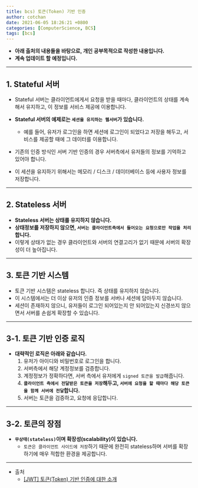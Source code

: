 ```yaml
---
title: bcs) 토큰(Token) 기반 인증
author: cotchan 
date: 2021-06-05 18:26:21 +0800 
categories: [ComputerScience, BCS]
tags: [bcs]
---
```


+ **아래 출처의 내용들을 바탕으로, 개인 공부목적으로 작성한 내용입니다.**
+ **계속 업데이트 할 예정입니다.**

---

## 1. Stateful 서버

+ Stateful 서버는 클라이언트에게서 요청을 받을 때마다, 클라이언트의 상태를 계속해서 유지하고, 이 정보를 서비스 제공에 이용합니다.
+ **Stateful 서버의 예제로는 `세션을 유지하는 웹서버`가 있습니다.**
  + 예를 들어, 유저가 로그인을 하면 세션에 로그인이 되었다고 저장을 해두고, 서비스를 제공할 때에 그 데이터를 이용합니다.

+ 기존의 인증 방식인 서버 기반 인증의 경우 서버측에서 유저들의 정보를 기억하고 있어야 합니다.
+ 이 세션을 유지하기 위해서는 메모리 / 디스크 / 데이터베이스 등에 사용자 정보를 저장합니다.



---

## 2. Stateless 서버

+ **Stateless 서버는 상태를 유지하지 않습니다.**
+ **상태정보를 저장하지 않으면, `서버는 클라이언트측에서 들어오는 요청으로만 작업을 처리`합니다.**
+ 이렇게 상태가 없는 경우 클라이언트와 서버의 연결고리가 없기 때문에 서버의 확장성이 더 높아집니다.



---

## 3. 토큰 기반 시스템

+ 토큰 기반 시스템은 stateless 합니다. 즉 상태를 유지하지 않습니다.
+ 이 시스템에서는 더 이상 유저의 인증 정보를 서버나 세션에 담아두지 않습니다.
+ 세션이 존재하지 않으니, 유저들이 로그인 되어있는지 안 되어있는지 신경쓰지 않으면서 서버를 손쉽게 확장할 수 있습니다.

---

## 3-1. 토큰 기반 인증 로직

+ **대략적인 로직은 아래와 같습니다.**
  1. 유저가 아이디와 비밀번호로 로그인을 합니다.
  2. 서버측에서 해당 계정정보를 검증합니다.
  3. 계정정보가 정확하다면, 서버 측에서 유저에게 `signed 토큰을 발급`해줍니다.
  4. **`클라이언트 측에서 전달받은 토큰을 저장`해두고, `서버에 요청을 할 때마다 해당 토큰을 함께 서버에 전달`합니다.**
  5. 서버는 토큰을 검증하고, 요청에 응답합니다.

---

## 3-2. 토큰의 장점

+ **`무상태(stateless)`이며 확장성(scalability)이 있습니다.**
  + `토큰은 클라이언트 사이드에 저장`하기 때문에 완전히 stateless하며 서버를 확장하기에 매우 적합한 환경을 제공합니다.

---
+ 출처
    + [[JWT] 토큰(Token) 기반 인증에 대한 소개](https://velopert.com/2350)
